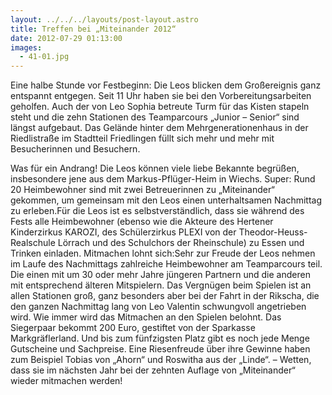 ```yaml
---
layout: ../../../layouts/post-layout.astro
title: Treffen bei „Miteinander 2012“
date: 2012-07-29 01:13:00
images:
  - 41-01.jpg
---
```


Eine halbe Stunde vor Festbeginn: Die Leos blicken dem Großereignis ganz entspannt entgegen. Seit 11 Uhr haben sie bei den Vorbereitungsarbeiten geholfen. Auch der von Leo Sophia betreute Turm für das Kisten stapeln steht und die zehn Stationen des Teamparcours „Junior – Senior“ sind längst aufgebaut. Das Gelände hinter dem Mehrgenerationenhaus in der Riedlistraße im Stadtteil Friedlingen füllt sich mehr und mehr mit Besucherinnen und Besuchern.

Was für ein Andrang! Die Leos können viele liebe Bekannte begrüßen, insbesondere jene aus dem Markus-Pflüger-Heim in Wiechs. Super: Rund 20 Heimbewohner sind mit zwei Betreuerinnen zu „Miteinander“ gekommen, um gemeinsam mit den Leos einen unterhaltsamen Nachmittag zu erleben.Für die Leos ist es selbstverständlich, dass sie während des Fests alle Heimbewohner (ebenso wie die Akteure des Hertener Kinderzirkus KAROZI, des Schülerzirkus PLEXI von der Theodor-Heuss-Realschule Lörrach und des Schulchors der Rheinschule) zu Essen und Trinken einladen. Mitmachen lohnt sich:Sehr zur Freude der Leos nehmen im Laufe des Nachmittags zahlreiche Heimbewohner am Teamparcours teil. Die einen mit um 30 oder mehr Jahre jüngeren Partnern und die anderen mit entsprechend älteren Mitspielern. Das Vergnügen beim Spielen ist an allen Stationen groß, ganz besonders aber bei der Fahrt in der Rikscha, die den ganzen Nachmittag lang von Leo Valentin schwungvoll angetrieben wird. Wie immer wird das Mitmachen an den Spielen belohnt. Das Siegerpaar bekommt 200 Euro, gestiftet von der Sparkasse Markgräflerland. Und bis zum fünfzigsten Platz gibt es noch jede Menge Gutscheine und Sachpreise. Eine Riesenfreude über ihre Gewinne haben zum Beispiel Tobias von „Ahorn“ und Roswitha aus der „Linde“. – Wetten, dass sie im nächsten Jahr bei der zehnten Auflage von „Miteinander“ wieder mitmachen werden!
